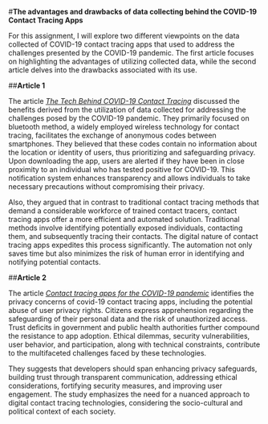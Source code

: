 #**The advantages and drawbacks of data collecting behind the COVID-19 Contact Tracing Apps**

For this assignment, I will explore two different viewpoints on the data collected of COVID-19 contact tracing apps that used to address the challenges presented by the COVID-19 pandemic. The first article focuses on highlighting the advantages of utilizing collected data, while the second article delves into the drawbacks associated with its use.


##**Article 1**

The article [_The Tech Behind COVID-19 Contact Tracing_](https://www.gao.gov/blog/tech-behind-covid-19-contact-tracing) discussed the benefits derived from the utilization of data collected for addressing the challenges posed by the COVID-19 pandemic. They primarily focused on bluetooth method, a widely employed wireless technology for contact tracing, facilitates the exchange of anonymous codes between smartphones. They believed that these codes contain no information about the location or identity of users, thus prioritizing and safeguarding privacy. Upon downloading the app, users are alerted if they have been in close proximity to an individual who has tested positive for COVID-19. This notification system enhances transparency and allows individuals to take necessary precautions without compromising their privacy.

Also, they argued that in contrast to traditional contact tracing methods that demand a considerable workforce of trained contact tracers, contact tracing apps offer a more efficient and automated solution. Traditional methods involve identifying potentially exposed individuals, contacting them, and subsequently tracing their contacts. The digital nature of contact tracing apps expedites this process significantly. The automation not only saves time but also minimizes the risk of human error in identifying and notifying potential contacts.

##**Article 2**
 
The article [_Contact tracing apps for the COVID-19 pandemic_](https://www.ncbi.nlm.nih.gov/pmc/articles/PMC8042619/) identifies the privacy concerns of covid-19 contact tracing apps, including the potential abuse of user privacy rights. Citizens express apprehension regarding the safeguarding of their personal data and the risk of unauthorized access. Trust deficits in government and public health authorities further compound the resistance to app adoption. Ethical dilemmas, security vulnerabilities, user behavior, and participation, along with technical constraints, contribute to the multifaceted challenges faced by these technologies.

They suggests that developers should span enhancing privacy safeguards, building trust through transparent communication, addressing ethical considerations, fortifying security measures, and improving user engagement. The study emphasizes the need for a nuanced approach to digital contact tracing technologies, considering the socio-cultural and political context of each society.
